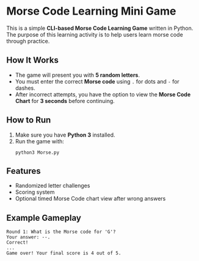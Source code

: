 # Morse Code Learning Mini Game

This is a simple **CLI-based Morse Code Learning Game** written in Python. The purpose of this learning activity is to help users learn morse code through practice. 

## How It Works
- The game will present you with **5 random letters**.
- You must enter the correct **Morse code** using `.` for dots and `-` for dashes.
- After incorrect attempts, you have the option to view the **Morse Code Chart** for **3 seconds** before continuing.

## How to Run
1. Make sure you have **Python 3** installed.
2. Run the game with:
   ```
   python3 Morse.py
   ```

## Features
- Randomized letter challenges
- Scoring system
- Optional timed Morse Code chart view after wrong answers

## Example Gameplay
```
Round 1: What is the Morse code for 'G'?
Your answer: --.
Correct!
...
Game over! Your final score is 4 out of 5.
```
